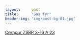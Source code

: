 ```yaml
---
layout:     post
title:      "Gas fyr"
header-img: "img/post-bg-01.jpg"
---
```

<p><a href="http://www.bosch-climate.dk/files/201107061116060.4.%20CeraPur%20ZSBR%203-16%207-28%20ZBR%2011-42.pdf">Cerapur ZSBR 3-16 A 23</a></p>
